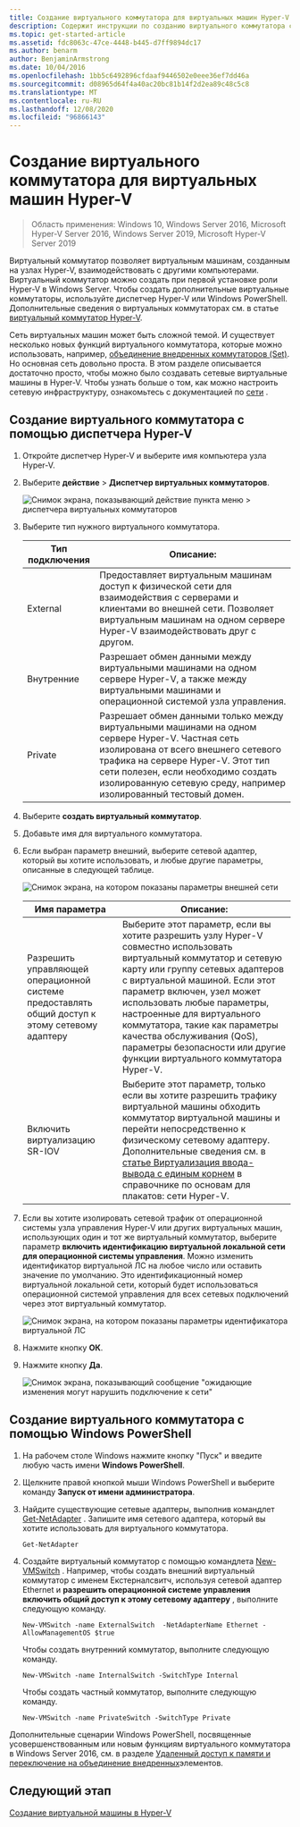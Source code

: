 ```yaml
---
title: Создание виртуального коммутатора для виртуальных машин Hyper-V
description: Содержит инструкции по созданию виртуального коммутатора с помощью диспетчера Hyper-V или Windows PowerShell.
ms.topic: get-started-article
ms.assetid: fdc8063c-47ce-4448-b445-d7ff9894dc17
ms.author: benarm
author: BenjaminArmstrong
ms.date: 10/04/2016
ms.openlocfilehash: 1bb5c6492896cfdaaf9446502e0eee36ef7dd46a
ms.sourcegitcommit: d08965d64f4a40ac20bc81b14f2d2ea89c48c5c8
ms.translationtype: MT
ms.contentlocale: ru-RU
ms.lasthandoff: 12/08/2020
ms.locfileid: "96866143"
---
```

# <a name="create-a-virtual-switch-for-hyper-v-virtual-machines"></a>Создание виртуального коммутатора для виртуальных машин Hyper-V

>Область применения: Windows 10, Windows Server 2016, Microsoft Hyper-V Server 2016, Windows Server 2019, Microsoft Hyper-V Server 2019

Виртуальный коммутатор позволяет виртуальным машинам, созданным на узлах Hyper-V, взаимодействовать с другими компьютерами. Виртуальный коммутатор можно создать при первой установке роли Hyper-V в Windows Server. Чтобы создать дополнительные виртуальные коммутаторы, используйте диспетчер Hyper-V или Windows PowerShell. Дополнительные сведения о виртуальных коммутаторах см. в статье [виртуальный коммутатор Hyper-V](../../hyper-v-virtual-switch/Hyper-V-Virtual-Switch.md).

Сеть виртуальных машин может быть сложной темой. И существует несколько новых функций виртуального коммутатора, которые можно использовать, например, [объединение внедренных коммутаторов (Set)](../../hyper-v-virtual-switch/RDMA-and-Switch-Embedded-Teaming.md#switch-embedded-teaming-set). Но основная сеть довольно проста. В этом разделе описывается достаточно просто, чтобы можно было создавать сетевые виртуальные машины в Hyper-V. Чтобы узнать больше о том, как можно настроить сетевую инфраструктуру, ознакомьтесь с документацией по [сети](../../../networking/index.yml) .

## <a name="create-a-virtual-switch-by-using-hyper-v-manager"></a>Создание виртуального коммутатора с помощью диспетчера Hyper-V

1.  Откройте диспетчер Hyper-V и выберите имя компьютера узла Hyper-V.

2.  Выберите **действие**  >  **Диспетчер виртуальных коммутаторов**.

    ![Снимок экрана, показывающий действие пункта меню > диспетчера виртуальных коммутаторов](../media/Hyper-V-Action-VSwitchManager.png)

3.  Выберите тип нужного виртуального коммутатора.

    |Тип подключения|Описание:|
    |-------------------|---------------|
    |External|Предоставляет виртуальным машинам доступ к физической сети для взаимодействия с серверами и клиентами во внешней сети. Позволяет виртуальным машинам на одном сервере Hyper-V взаимодействовать друг с другом.|
    |Внутренние|Разрешает обмен данными между виртуальными машинами на одном сервере Hyper-V, а также между виртуальными машинами и операционной системой узла управления.|
    |Private|Разрешает обмен данными только между виртуальными машинами на одном сервере Hyper-V. Частная сеть изолирована от всего внешнего сетевого трафика на сервере Hyper-V. Этот тип сети полезен, если необходимо создать изолированную сетевую среду, например изолированный тестовый домен.|

4.  Выберите **создать виртуальный коммутатор**.

5.  Добавьте имя для виртуального коммутатора.

6.  Если выбран параметр внешний, выберите сетевой адаптер, который вы хотите использовать, и любые другие параметры, описанные в следующей таблице.

    ![Снимок экрана, на котором показаны параметры внешней сети](../media/Hyper-V-NewVSwitch-ExternalOptions.png)

    |Имя параметра|Описание:|
    |----------------|---------------|
    |Разрешить управляющей операционной системе предоставлять общий доступ к этому сетевому адаптеру|Выберите этот параметр, если вы хотите разрешить узлу Hyper-V совместно использовать виртуальный коммутатор и сетевую карту или группу сетевых адаптеров с виртуальной машиной. Если этот параметр включен, узел может использовать любые параметры, настроенные для виртуального коммутатора, такие как параметры качества обслуживания (QoS), параметры безопасности или другие функции виртуального коммутатора Hyper-V.|
    |Включить виртуализацию SR-IOV|Выберите этот параметр, только если вы хотите разрешить трафику виртуальной машины обходить коммутатор виртуальной машины и перейти непосредственно к физическому сетевому адаптеру. Дополнительные сведения см. в [статье Виртуализация ввода-вывода с единым корнем](/previous-versions/windows/it-pro/windows-server-2012-R2-and-2012/dn641211(v=ws.11)#Sec4) в справочнике по основам для плакатов: сети Hyper-V.|

7.  Если вы хотите изолировать сетевой трафик от операционной системы узла управления Hyper-V или других виртуальных машин, использующих один и тот же виртуальный коммутатор, выберите параметр **включить идентификацию виртуальной локальной сети для операционной системы управления**. Можно изменить идентификатор виртуальной ЛС на любое число или оставить значение по умолчанию. Это идентификационный номер виртуальной локальной сети, который будет использоваться операционной системой управления для всех сетевых подключений через этот виртуальный коммутатор.

    ![Снимок экрана, на котором показаны параметры идентификатора виртуальной ЛС](../media/Hyper-V-NewSwitch-VLAN.png)

8.  Нажмите кнопку **ОК**.

9. Нажмите кнопку **Да**.

    ![Снимок экрана, показывающий сообщение "ожидающие изменения могут нарушить подключение к сети"](../media/Hyper-V-NewVSwitch-DisruptNetwork.png)

## <a name="create-a-virtual-switch-by-using-windows-powershell"></a>Создание виртуального коммутатора с помощью Windows PowerShell

1.  На рабочем столе Windows нажмите кнопку "Пуск" и введите любую часть имени **Windows PowerShell**.

2.  Щелкните правой кнопкой мыши Windows PowerShell и выберите команду **Запуск от имени администратора**.

3.  Найдите существующие сетевые адаптеры, выполнив командлет [Get-NetAdapter](https://technet.microsoft.com/library/jj130867.aspx) . Запишите имя сетевого адаптера, который вы хотите использовать для виртуального коммутатора.

    ```
    Get-NetAdapter
    ```

4.  Создайте виртуальный коммутатор с помощью командлета [New-VMSwitch](/powershell/module/hyper-v/new-vmswitch) . Например, чтобы создать внешний виртуальный коммутатор с именем Екстерналсвитч, используя сетевой адаптер Ethernet и **разрешить операционной системе управления включить общий доступ к этому сетевому адаптеру** , выполните следующую команду.

    ```
    New-VMSwitch -name ExternalSwitch  -NetAdapterName Ethernet -AllowManagementOS $true
    ```

    Чтобы создать внутренний коммутатор, выполните следующую команду.

    ```
    New-VMSwitch -name InternalSwitch -SwitchType Internal
    ```

    Чтобы создать частный коммутатор, выполните следующую команду.

    ```
    New-VMSwitch -name PrivateSwitch -SwitchType Private
    ```

Дополнительные сценарии Windows PowerShell, посвященные усовершенствованным или новым функциям виртуального коммутатора в Windows Server 2016, см. в разделе [Удаленный доступ к памяти и переключение на объединение внедренных](../../hyper-v-virtual-switch/RDMA-and-Switch-Embedded-Teaming.md)элементов.


## <a name="next-step"></a>Следующий этап
[Создание виртуальной машины в Hyper-V](Create-a-virtual-machine-in-Hyper-V.md)
